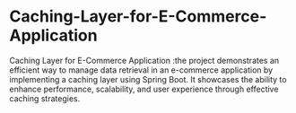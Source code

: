 # Caching-Layer-for-E-Commerce-Application
Caching Layer for E-Commerce Application :the project demonstrates an efficient way to manage data retrieval in an e-commerce application by implementing a caching layer using Spring Boot. It showcases the ability to enhance performance, scalability, and user experience through effective caching strategies.
